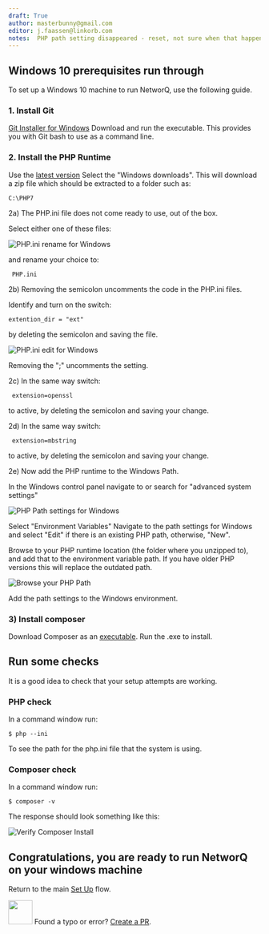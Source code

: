 ```yaml
---
draft: True
author: masterbunny@gmail.com
editor: j.faassen@linkorb.com
notes:  PHP path setting disappeared - reset, not sure when that happened!
---
```



## Windows 10 prerequisites run through

To set up a Windows 10 machine to run NetworQ, use the following guide.


### 1. Install Git 

[Git Installer for Windows](https://git-scm.com/download/win) 
Download and run the executable.
This provides you with Git bash to use as a command line. 


### 2. Install the PHP Runtime

Use the [latest version](http://php.net/downloads.php)
Select the "Windows downloads".
This will download a zip file which should be extracted to a folder such as:

```
C:\PHP7

```

2a) The PHP.ini file does not come ready to use, out of the box. 

Select either one of these files:

![PHP.ini rename for Windows](/images/PHP_ini_2FilesToEdit.PNG) 

and rename your choice to:

```
 PHP.ini
```

2b) Removing the semicolon uncomments the code in the PHP.ini files. 

Identify and turn on the switch:
```
extention_dir = "ext"
```
by deleting the semicolon and saving the file.

![PHP.ini edit for Windows](/images/PHP_ini_WindowsSwitch.PNG) 

Removing the ";" uncomments the setting.


2c) In the same way switch:
```
 extension=openssl 

 ```
 to active, by deleting the semicolon and saving your change.
 
 2d) In the same way switch:
```
 extension=mbstring 

 ```
 to active, by deleting the semicolon and saving your change.


2e) Now add the PHP runtime to the Windows Path.

In the Windows control panel navigate to or search for "advanced system settings"

![PHP Path settings for Windows](/images/PHP_Windows_VariablesSetings.PNG) 

Select "Environment Variables"
Navigate to the path settings for Windows and select "Edit" if there is an existing PHP path, otherwise, "New".

Browse to your PHP runtime location (the folder where you unzipped to), and add that to the environment variable path. If you have older PHP versions this will replace the outdated path.

![Browse your PHP Path](/images/PHP_Windows_VariablesSetings2.PNG) 

Add the path settings to the Windows environment.

### 3) Install composer

Download Composer as an [executable](https://getcomposer.org/doc/00-intro.md).
Run the .exe to install.

## Run some checks
It is a good idea to check that your setup attempts are working.

### PHP check
In a command window run:
```
$ php --ini
```

To see the path for the php.ini file that the system is using.

### Composer check

In a command window run:
```
$ composer -v

```
The response should look something like this:

![Verify Composer Install](/images/CheckYourComposerVersion.PNG) 


## Congratulations, you are ready to run NetworQ on your windows machine

Return to the main [Set Up](/getting-started.md) flow.


<img src="https://github.com/favicon.ico" width="48"> Found a typo or error? [Create a PR](https://github.com/networq/www.networq.io).



